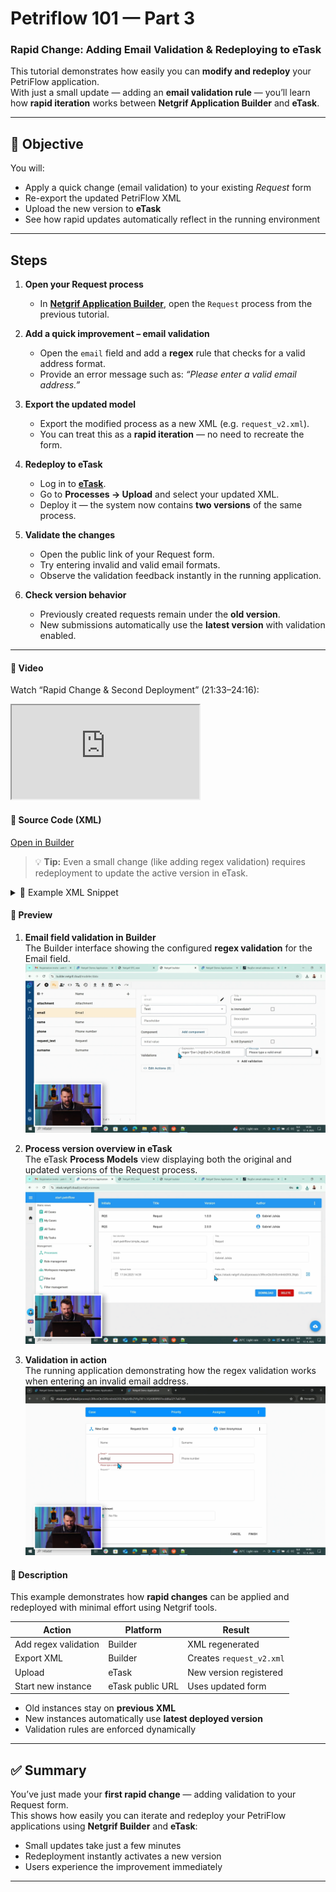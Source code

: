 # Petriflow 101 — Part 3
### Rapid Change: Adding Email Validation & Redeploying to eTask

This tutorial demonstrates how easily you can **modify and redeploy** your PetriFlow application.  
With just a small update — adding an **email validation rule** — you’ll learn how **rapid iteration** works between **Netgrif Application Builder** and **eTask**.

---

## 🎯 Objective

You will:
- Apply a quick change (email validation) to your existing *Request* form
- Re-export the updated PetriFlow XML
- Upload the new version to **eTask**
- See how rapid updates automatically reflect in the running environment

---

## Steps

1. **Open your Request process**
   - In **[Netgrif Application Builder](https://builder.netgrif.cloud)**, open the `Request` process from the previous tutorial.

2. **Add a quick improvement – email validation**
   - Open the `email` field and add a **regex** rule that checks for a valid address format.
   - Provide an error message such as: *“Please enter a valid email address.”*

3. **Export the updated model**
   - Export the modified process as a new XML (e.g. `request_v2.xml`).
   - You can treat this as a **rapid iteration** — no need to recreate the form.

4. **Redeploy to eTask**
   - Log in to **[eTask](https://etask.netgrif.cloud)**.
   - Go to **Processes → Upload** and select your updated XML.
   - Deploy it — the system now contains **two versions** of the same process.

5. **Validate the changes**
   - Open the public link of your Request form.
   - Try entering invalid and valid email formats.
   - Observe the validation feedback instantly in the running application.

6. **Check version behavior**
   - Previously created requests remain under the **old version**.
   - New submissions automatically use the **latest version** with validation enabled.

---

<!-- tabs:start -->

#### **🎥 Video**

Watch “Rapid Change & Second Deployment” (21:33–24:16):

<div class="container">
  <iframe class="responsive-iframe" src="https://www.youtube.com/embed/sAVgSaBOkUE?start=1293&end=1456" 
  title="YouTube video player"
  allow="accelerometer; autoplay; clipboard-write; encrypted-media; gyroscope; picture-in-picture"
  allowfullscreen></iframe>
</div>

#### **📄 Source Code (XML)**

[Open in Builder](https://builder.netgrif.cloud/modeler?modelUrl=https://academy.netgrif.com/tutorials/petriflow101/part3/request-form.xml)

> 💡 **Tip:** Even a small change (like adding regex validation) requires redeployment to update the active version in eTask.

<details>
<summary>📄 Example XML Snippet</summary>

```xml
<?xml version="1.0" encoding="UTF-8"?>
<document xmlns:xsi="http://www.w3.org/2001/XMLSchema-instance"
          xsi:noNamespaceSchemaLocation="https://petriflow.com/petriflow.schema.xsd">
   <id>request</id>
   <version>1.0.0</version>
   <initials>RQT</initials>
   <title>Request</title>
   <icon>device_hub</icon>
   <defaultRole>true</defaultRole>
   <anonymousRole>true</anonymousRole>
   <transitionRole>false</transitionRole>

   <data type="file">
      <id>attachment</id>
      <title>Attachment</title>
   </data>

   <data type="text">
      <id>email</id>
      <title>Email</title>
      <validations>
         <validation>
            <expression>regex ^[\\w-\\.]+@([\\w-]+\\.)+[\\w-]{2,4}$</expression>
            <message>Please type a valid email</message>
         </validation>
      </validations>
   </data>

   <data type="text"><id>name</id><title>Name</title></data>
   <data type="text"><id>surname</id><title>Surname</title></data>
   <data type="text"><id>phone</id><title>Phone number</title></data>

   <data type="text">
      <id>request_text</id>
      <title>Request</title>
   </data>

   <transition>
      <id>t1</id>
      <x>336</x>
      <y>112</y>
      <label>Request form</label>
      <assignPolicy>auto</assignPolicy>

      <dataGroup>
         <id>t1_0</id>
         <cols>4</cols>
         <layout>grid</layout>

         <dataRef>
            <id>name</id>
            <logic><behavior>editable</behavior></logic>
            <layout>
               <x>0</x><y>0</y><rows>1</rows><cols>2</cols>
               <template>material</template><appearance>outline</appearance>
            </layout>
         </dataRef>

         <dataRef>
            <id>surname</id>
            <logic><behavior>editable</behavior></logic>
            <layout>
               <x>2</x><y>0</y><rows>1</rows><cols>2</cols>
               <template>material</template><appearance>outline</appearance>
            </layout>
         </dataRef>

         <dataRef>
            <id>email</id>
            <logic><behavior>editable</behavior><behavior>required</behavior></logic>
            <layout>
               <x>0</x><y>1</y><rows>1</rows><cols>2</cols>
               <template>material</template><appearance>outline</appearance>
            </layout>
         </dataRef>

         <dataRef>
            <id>phone</id>
            <logic><behavior>editable</behavior></logic>
            <layout>
               <x>2</x><y>1</y><rows>1</rows><cols>2</cols>
               <template>material</template><appearance>outline</appearance>
            </layout>
         </dataRef>

         <dataRef>
            <id>request_text</id>
            <logic><behavior>editable</behavior><behavior>required</behavior></logic>
            <layout>
               <x>0</x><y>2</y><rows>2</rows><cols>4</cols>
               <template>material</template><appearance>outline</appearance>
            </layout>
            <component><name>textarea</name></component>
         </dataRef>

         <dataRef>
            <id>attachment</id>
            <logic><behavior>editable</behavior></logic>
            <layout>
               <x>0</x><y>4</y><rows>1</rows><cols>4</cols>
               <template>material</template><appearance>outline</appearance>
            </layout>
            <component><name>preview</name></component>
         </dataRef>
      </dataGroup>
   </transition>
</document>
```
</details>

#### **🧱 Preview**

1. **Email field validation in Builder**  
   The Builder interface showing the configured **regex validation** for the Email field.  
   ![Email field validation in Builder](regex.png)

2. **Process version overview in eTask**  
   The eTask **Process Models** view displaying both the original and updated versions of the Request process.  
   ![Process version overview](processV2.png)

3. **Validation in action**  
   The running application demonstrating how the regex validation works when entering an invalid email address.  
   ![Regex validation in running app](regexApp.png)

#### **🧾 Description**

This example demonstrates how **rapid changes** can be applied and redeployed with minimal effort using Netgrif tools.

| Action | Platform | Result |
|--------|-----------|--------|
| Add regex validation | Builder | XML regenerated |
| Export XML | Builder | Creates `request_v2.xml` |
| Upload | eTask | New version registered |
| Start new instance | eTask public URL | Uses updated form |

- Old instances stay on **previous XML**
- New instances automatically use **latest deployed version**
- Validation rules are enforced dynamically

<!-- tabs:end -->

---

## ✅ Summary

You’ve just made your **first rapid change** — adding validation to your Request form.  
This shows how easily you can iterate and redeploy your PetriFlow applications using **Netgrif Builder** and **eTask**:

- Small updates take just a few minutes
- Redeployment instantly activates a new version
- Users experience the improvement immediately

---